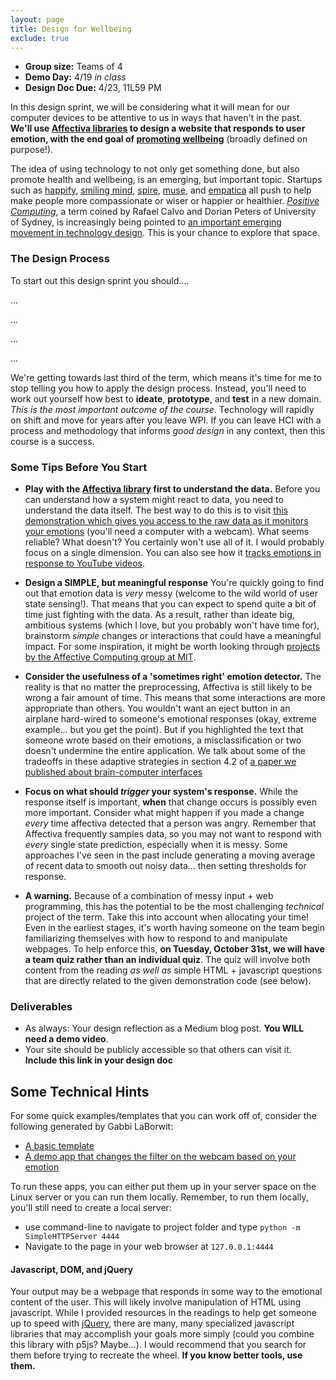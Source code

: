 ```yaml
---
layout: page
title: Design for Wellbeing
exclude: true
---
```


- **Group size:** Teams of 4
- **Demo Day:** 4/19 _in class_
- **Design Doc Due:** 4/23, 11L59 PM

In this design sprint, we will be considering what it will mean for our computer devices to be attentive to us in ways that haven't in the past. **We'll use [Affectiva libraries](https://knowledge.affectiva.com/v3.3/docs/getting-started-with-the-emotion-sdk-for-javascript) to design a website that responds to user emotion, with the end goal of [promoting wellbeing](http://ieeexplore.ieee.org/stamp/stamp.jsp?arnumber=6679310)** (broadly defined on purpose!).

The idea of using technology to not only get something done, but also promote health and wellbeing, is an emerging, but important topic. Startups such as [happify](https://my.happify.com/), [smiling mind](http://smilingmind.com.au/), [spire](https://spire.io/), [muse](http://www.choosemuse.com/), and [empatica](https://www.empatica.com/) all push to help make people more compassionate or wiser or happier or healthier. [_Positive Computing_](http://www.positivecomputing.org/), a term coined by Rafael Calvo and Dorian Peters of University of Sydney, is increasingly being pointed to [an important emerging movement in technology design](https://www.washingtonpost.com/news/innovations/wp/2015/01/30/positive-computing-the-tech-buzzword-you-need-to-know-for-2015/?utm_term=.7faa5fd7fbe8). This is your chance to explore that space. 

### The Design Process
To start out this design sprint you should....

...

...

...

...

We're getting towards last third of the term, which means it's time for me to stop telling you how to apply the design process. Instead, you'll need to work out yourself how best to **ideate**, **prototype**, and **test** in a new domain. _This is the most important outcome of the course_. Technology will rapidly on shift and move for years after you leave WPI. If you can leave HCI with a process and methodology that informs _good design_ in any context, then this course is a success.

### Some Tips Before You Start

- **Play with the [Affectiva library](https://knowledge.affectiva.com/v3.3/docs) first to understand the data.** Before you can understand how a system might react to data, you need to understand the data itself. The best way to do this is  to visit [this demonstration which gives you access to the raw data as it monitors your emotions](https://jsfiddle.net/affectiva/opyh5e8d/show/) (you'll need a computer with a webcam). What seems reliable? What doesn't? You certainly won't use all of it. I would probably focus on a single dimension. You can also see how it [tracks emotions in response to YouTube videos](https://affectiva.github.io/youtube-demo/).

- **Design a SIMPLE, but meaningful response** You're quickly going to find out that emotion data is _very_ messy (welcome to the wild world of user state sensing!). That means that you can expect to spend quite a bit of time just fighting with the data. As a result, rather than ideate big, ambitious systems (which I love, but you probably won't have time for), brainstorm _simple_ changes or interactions that could have a meaningful impact. For some inspiration, it might be worth looking through [projects by the Affective Computing group at MIT](http://affect.media.mit.edu/index.php).

- **Consider the usefulness of a 'sometimes right' emotion detector.** The reality is that no matter the preprocessing, Affectiva is still likely to be wrong a fair amount of time. This means that some interactions are more appropriate than others. You wouldn't want an eject button in an airplane hard-wired to someone's emotional responses (okay, extreme example... but you get the point). But if you highlighted the text that someone wrote based on their emotions, a misclassification or two doesn't undermine the entire application. We talk about some of the tradeoffs in these adaptive strategies in section 4.2 of [a paper we published about brain-computer interfaces](http://www.danafergan.com/publications/solovey2015designing.pdf)

- **Focus on what should _trigger_ your system's response.** While the response itself is important, **when** that change occurs is possibly even more important. Consider what might happen if you made a change *every* time affectiva detected that a person was angry. Remember that Affectiva frequently samples data, so you may not want to respond with _every_ single state prediction, especially when it is messy. Some approaches I've seen in the past include generating a moving average of recent data to smooth out noisy data... then setting thresholds for response.

- **A warning.** Because of a combination of messy input + web programming, this has the potential to be the most challenging _technical_ project of the term. Take this into account when allocating your time! Even in the earliest stages, it's worth having someone on the team begin familiarizing themselves with how to respond to and manipulate webpages. To help enforce this, **on Tuesday, October 31st, we will have a team quiz rather than an individual quiz**. The quiz will involve both content from the reading _as well as_ simple HTML + javascript questions that are directly related to the given demonstration code (see below).

### Deliverables
- As always: Your design reflection as a Medium blog post. **You WILL need a demo video**.
- Your site should be publicly accessible so that others can visit it. **Include this link in your design doc**


## Some Technical Hints

For some quick examples/templates that you can work off of, consider the following generated by Gabbi LaBorwit:

- [A basic template](https://drive.google.com/open?id=0B9wW7gtF6dvROXNoU0pZdVM3OWM)
- [A demo app that changes the filter on the webcam based on your emotion](https://drive.google.com/open?id=0B9wW7gtF6dvRcDhtM01acWpKR2s)

To run these apps, you can either put them up in your server space on the Linux server or you can run them locally. Remember, to run them locally, you'll still need to create a local server:
- use command-line to navigate to project folder and type `python -m SimpleHTTPServer 4444`
- Navigate to the page in your web browser at `127.0.0.1:4444`

#### Javascript, DOM, and jQuery

Your output may be a webpage that responds in some way to the emotional content of the user. This will likely involve manipulation of HTML using javascript. While I provided resources in the readings to help get someone up to speed with [jQuery](https://jquery.com/), there are many, many specialized javascript libraries that may accomplish your goals more simply (could you combine this library with p5js? Maybe...). I would recommend that you search for them before trying to recreate the wheel. **If you know better tools, use them.**
